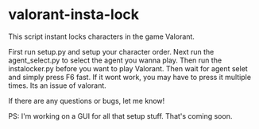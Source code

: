 # valorant-insta-lock
This script instant locks characters in the game Valorant.


First run setup.py and setup your character order. Next run the agent_select.py to select the agent you wanna play. Then run the instalocker.py before you want to play Valorant. Then wait for agent selet and simply press F6 fast. If it wont work, you may have to press it multiple times. Its an issue of valorant. 
 

If there are any questions or bugs, let me know! 

PS: 
I'm working on a GUI for all that setup stuff. That's coming soon.
